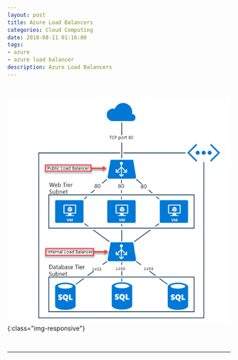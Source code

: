 ```yaml
---
layout: post
title: Azure Load Balancers   
categories: Cloud Computing
date: 2018-08-11 01:16:00
tags:
- azure
- azure load balancer
description: Azure Load Balancers  
---
```

<br/>

![Azure](/img/AzureLoadBalancers/loadbalancer.jpg){:class="img-responsive"} 

<br/>
<hr/>
<br/>


